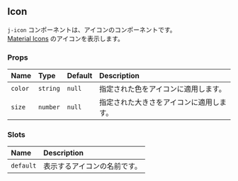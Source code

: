 ## Icon

`j-icon` コンポーネントは、アイコンのコンポーネントです。  
[Material Icons](https://fonts.google.com/icons) のアイコンを表示します。

### Props

|Name|Type|Default|Description|
|:--|:--|:--|:--|
|`color`|`string`|`null`|指定された色をアイコンに適用します。|
|`size`|`number`|`null`|指定された大きさをアイコンに適用します。|

### Slots

|Name|Description|
|:--|:--|
|`default`|表示するアイコンの名前です。|
